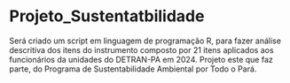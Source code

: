 # Projeto_Sustentatbilidade
Será criado um script em linguagem de programação R, para fazer análise descritiva dos itens do instrumento composto por 21 itens aplicados aos funcionários da unidades do DETRAN-PA em 2024. Projeto este que faz parte, do Programa de Sustentabilidade Ambiental por Todo o Pará.
